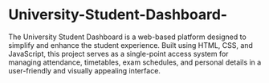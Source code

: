 # University-Student-Dashboard-
The University Student Dashboard is a web-based platform designed to simplify and enhance the student experience. Built using HTML, CSS, and JavaScript, this project serves as a single-point access system for managing attendance, timetables, exam schedules, and personal details in a user-friendly and visually appealing interface.
